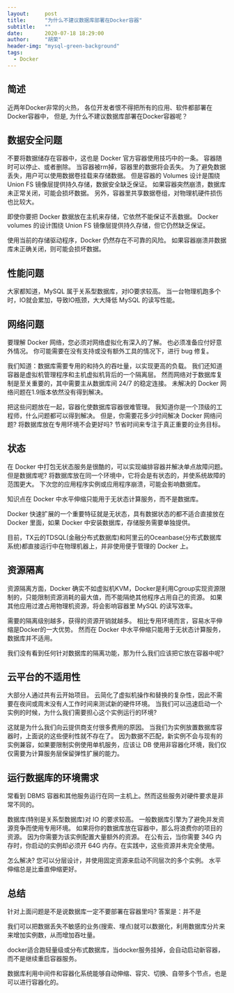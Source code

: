 ```yaml
---
layout:     post
title:      "为什么不建议数据库部署在Docker容器"
subtitle:   ""
date:       2020-07-18 18:29:00
author:     "胡荣"
header-img: "mysql-green-background"
tags:
  - Docker
---
```


## 简述
近两年Docker非常的火热，
各位开发者恨不得把所有的应用、软件都部署在Docker容器中，
但是, 为什么不建议数据库部署在Docker容器呢？

## 数据安全问题
不要将数据储存在容器中，这也是 Docker 官方容器使用技巧中的一条。
容器随时可以停止、或者删除。
当容器被rm掉，容器里的数据将会丢失。
为了避免数据丢失，用户可以使用数据卷挂载来存储数据。
但是容器的 Volumes 设计是围绕 Union FS 镜像层提供持久存储，数据安全缺乏保证。
如果容器突然崩溃，数据库未正常关闭，可能会损坏数据。
另外，容器里共享数据卷组，对物理机硬件损伤也比较大。

即使你要把 Docker 数据放在主机来存储，它依然不能保证不丢数据。
Docker volumes 的设计围绕 Union FS 镜像层提供持久存储，但它仍然缺乏保证。

使用当前的存储驱动程序，Docker 仍然存在不可靠的风险。
如果容器崩溃并数据库未正确关闭，则可能会损坏数据。

## 性能问题
大家都知道，MySQL 属于关系型数据库，对IO要求较高。
当一台物理机跑多个时，IO就会累加，导致IO瓶颈，大大降低 MySQL 的读写性能。

## 网络问题
要理解 Docker 网络，您必须对网络虚拟化有深入的了解。
也必须准备应付好意外情况。
你可能需要在没有支持或没有额外工具的情况下，进行 bug 修复。

我们知道：数据库需要专用的和持久的吞吐量，以实现更高的负载。
我们还知道容器是虚拟机管理程序和主机虚拟机背后的一个隔离层。
然而网络对于数据库复制是至关重要的，其中需要主从数据库间 24/7 的稳定连接。
未解决的 Docker 网络问题在1.9版本依然没有得到解决。

把这些问题放在一起，容器化使数据库容器很难管理。
我知道你是一个顶级的工程师，什么问题都可以得到解决。
但是，你需要花多少时间解决 Docker 网络问题? 将数据库放在专用环境不会更好吗? 节省时间来专注于真正重要的业务目标。

## 状态
在 Docker 中打包无状态服务是很酷的，可以实现编排容器并解决单点故障问题。
但是数据库呢? 将数据库放在同一个环境中，它将会是有状态的，并使系统故障的范围更大。
下次您的应用程序实例或应用程序崩溃，可能会影响数据库。

知识点在 Docker 中水平伸缩只能用于无状态计算服务，而不是数据库。

Docker 快速扩展的一个重要特征就是无状态，具有数据状态的都不适合直接放在 Docker 里面，如果 Docker 中安装数据库，存储服务需要单独提供。

目前，TX云的TDSQL(金融分布式数据库)和阿里云的Oceanbase(分布式数据库系统)都直接运行中在物理机器上，并非使用便于管理的 Docker 上。

## 资源隔离
资源隔离方面，Docker 确实不如虚拟机KVM，Docker是利用Cgroup实现资源限制的，只能限制资源消耗的最大值，而不能隔绝其他程序占用自己的资源。
如果其他应用过渡占用物理机资源，将会影响容器里 MySQL 的读写效率。

需要的隔离级别越多，获得的资源开销就越多。
相比专用环境而言，容易水平伸缩是Docker的一大优势。
然而在 Docker 中水平伸缩只能用于无状态计算服务，数据库并不适用。

我们没有看到任何针对数据库的隔离功能，那为什么我们应该把它放在容器中呢?

## 云平台的不适用性
大部分人通过共有云开始项目。
云简化了虚拟机操作和替换的复杂性，因此不需要在夜间或周末没有人工作时间来测试新的硬件环境。
当我们可以迅速启动一个实例的时候，为什么我们需要担心这个实例运行的环境?

这就是为什么我们向云提供商支付很多费用的原因。
当我们为实例放置数据库容器时，上面说的这些便利性就不存在了。
因为数据不匹配，新实例不会与现有的实例兼容，如果要限制实例使用单机服务，应该让 DB 使用非容器化环境，我们仅仅需要为计算服务层保留弹性扩展的能力。

## 运行数据库的环境需求
常看到 DBMS 容器和其他服务运行在同一主机上。然而这些服务对硬件要求是非常不同的。

数据库(特别是关系型数据库)对 IO 的要求较高。
一般数据库引擎为了避免并发资源竞争而使用专用环境。
如果将你的数据库放在容器中，那么将浪费你的项目的资源。
因为你需要为该实例配置大量额外的资源。
在公有云，当你需要 34G 内存时，你启动的实例却必须开 64G 内存。在实践中，这些资源并未完全使用。

怎么解决? 您可以分层设计，并使用固定资源来启动不同层次的多个实例。
水平伸缩总是比垂直伸缩更好。

## 总结

针对上面问题是不是说数据库一定不要部署在容器里吗? 答案是：并不是

我们可以把数据丢失不敏感的业务(搜索、埋点)就可以数据化，利用数据库分片来来增加实例数，从而增加吞吐量。

docker适合跑轻量级或分布式数据库，当docker服务挂掉，会自动启动新容器，而不是继续重启容器服务。

数据库利用中间件和容器化系统能够自动伸缩、容灾、切换、自带多个节点，也是可以进行容器化的。